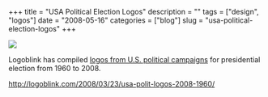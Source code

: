 +++
title = "USA Political Election Logos"
description = ""
tags = ["design", "logos"]
date = "2008-05-16"
categories = ["blog"]
slug = "usa-political-election-logos"
+++



  <div class="notebook-screenshot"><a href="http://logoblink.com/2008/03/23/usa-polit-logos-2008-1960/"><img id='bluga-thumbnail-1251' class='bluga-thumbnail large' src='http://media.konigi.com/bluga/
wt482d90626efe0_0.jpg'/></a></div><p>Logoblink has compiled <a href="http://logoblink.com/2008/03/23/usa-polit-logos-2008-1960/">logos from U.S. political campaigns</a> for presidential election from 1960 to 2008.</p>
    
  <a href="http://logoblink.com/2008/03/23/usa-polit-logos-2008-1960/">http://logoblink.com/2008/03/23/usa-polit-logos-2008-1960/</a>
